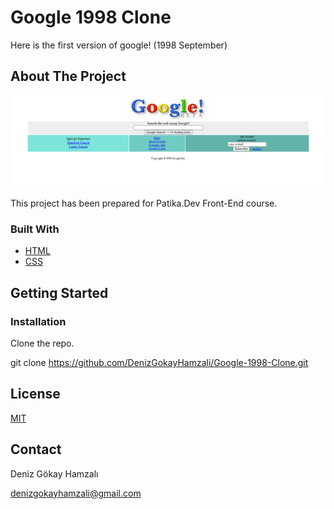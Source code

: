 # Google 1998 Clone
Here is the first version of google! (1998 September)

## About The Project
<div align="center">
    <img src="./assets/google-1998-clone.png" alt="Google 1998 Photo" title="Google 1998">
</div>

This project has been prepared for Patika.Dev Front-End course.

### Built With
- [HTML](https://en.wikipedia.org/wiki/HTML)
- [CSS](https://en.wikipedia.org/wiki/CSS)

## Getting Started


### Installation 
Clone the repo.

git clone https://github.com/DenizGokayHamzali/Google-1998-Clone.git

## License
[MIT](choosealicense.com/licenses/mit/)

## Contact

Deniz Gökay Hamzalı 

<denizgokayhamzali@gmail.com>
